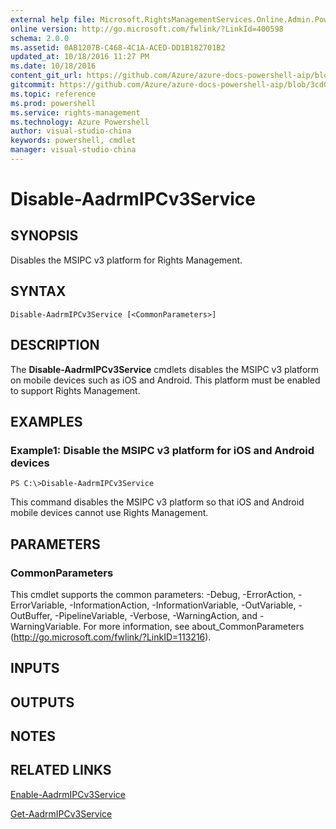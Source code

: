 ```yaml
---
external help file: Microsoft.RightsManagementServices.Online.Admin.PowerShell.dll-Help.xml
online version: http://go.microsoft.com/fwlink/?LinkId=400598
schema: 2.0.0
ms.assetid: 0AB1207B-C468-4C1A-ACED-DD1B182701B2
updated_at: 10/18/2016 11:27 PM
ms.date: 10/18/2016
content_git_url: https://github.com/Azure/azure-docs-powershell-aip/blob/master/aip-cmdlets/AADRM/vlatest/Disable-AadrmIPCv3Service.md
gitcommit: https://github.com/Azure/azure-docs-powershell-aip/blob/3cd0578639ed506752c7be4e6fb9013725a24d6f/aip-cmdlets/AADRM/vlatest/Disable-AadrmIPCv3Service.md
ms.topic: reference
ms.prod: powershell
ms.service: rights-management
ms.technology: Azure Powershell
author: visual-studio-china
keywords: powershell, cmdlet
manager: visual-studio-china
---
```


# Disable-AadrmIPCv3Service

## SYNOPSIS
Disables the MSIPC v3 platform for Rights Management.

## SYNTAX

```
Disable-AadrmIPCv3Service [<CommonParameters>]
```

## DESCRIPTION
The **Disable-AadrmIPCv3Service** cmdlets disables the MSIPC v3 platform on mobile devices such as iOS and Android.
This platform must be enabled to support Rights Management.

## EXAMPLES

### Example1: Disable the MSIPC v3 platform for iOS and Android devices
```
PS C:\>Disable-AadrmIPCv3Service
```

This command disables the MSIPC v3 platform so that iOS and Android mobile devices cannot use Rights Management.

## PARAMETERS

### CommonParameters
This cmdlet supports the common parameters: -Debug, -ErrorAction, -ErrorVariable, -InformationAction, -InformationVariable, -OutVariable, -OutBuffer, -PipelineVariable, -Verbose, -WarningAction, and -WarningVariable. For more information, see about_CommonParameters (http://go.microsoft.com/fwlink/?LinkID=113216).

## INPUTS

## OUTPUTS

## NOTES

## RELATED LINKS

[Enable-AadrmIPCv3Service](.\Enable-AadrmIPCv3Service.md)

[Get-AadrmIPCv3Service](.\Get-AadrmIPCv3Service.md)


